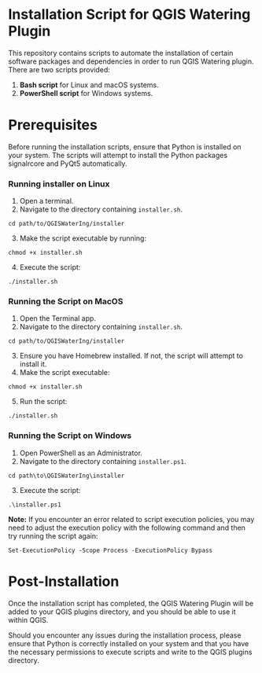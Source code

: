 # Installation Script for QGIS Watering Plugin

This repository contains scripts to automate the installation of certain software packages and dependencies in order to run QGIS Watering plugin. There are two scripts provided:

1. **Bash script** for Linux and macOS systems.
2. **PowerShell script** for Windows systems.

# Prerequisites
Before running the installation scripts, ensure that Python is installed on your system. The scripts will attempt to install the Python packages signalrcore and PyQt5 automatically.

### Running installer on Linux

1. Open a terminal.
2. Navigate to the directory containing `installer.sh`. 
```
cd path/to/QGISWaterIng/installer
```
3. Make the script executable by running:
```
chmod +x installer.sh
```
4. Execute the script:
```
./installer.sh
```

### Running the Script on MacOS

1. Open the Terminal app.
2. Navigate to the directory containing `installer.sh`.
```
cd path/to/QGISWaterIng/installer
```
3. Ensure you have Homebrew installed. If not, the script will attempt to install it.
4. Make the script executable:
```
chmod +x installer.sh
```
5. Run the script:
```
./installer.sh
```

### Running the Script on Windows

1. Open PowerShell as an Administrator.
2. Navigate to the directory containing `installer.ps1`.
```
cd path\to\QGISWaterIng\installer
```
3. Execute the script:
```
.\installer.ps1
```
**Note:** If you encounter an error related to script execution policies, you may need to adjust the execution policy with the following command and then try running the script again:
```
Set-ExecutionPolicy -Scope Process -ExecutionPolicy Bypass
```

# Post-Installation
Once the installation script has completed, the QGIS Watering Plugin will be added to your QGIS plugins directory, and you should be able to use it within QGIS.

Should you encounter any issues during the installation process, please ensure that Python is correctly installed on your system and that you have the necessary permissions to execute scripts and write to the QGIS plugins directory.